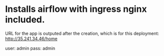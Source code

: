 # Installs airflow with ingress nginx included.

URL for the app is outputed after the creation, which is for this deployment:
http://35.241.34.46/home

user: admin
pass: admin
